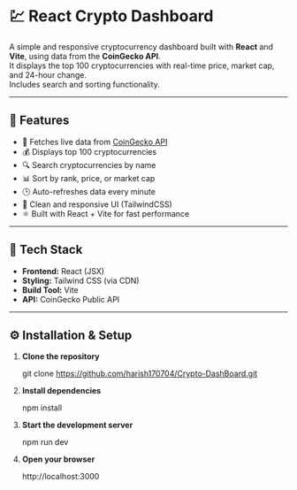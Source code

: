 # 💹 React Crypto Dashboard

A simple and responsive cryptocurrency dashboard built with **React** and **Vite**, using data from the **CoinGecko API**.  
It displays the top 100 cryptocurrencies with real-time price, market cap, and 24-hour change.  
Includes search and sorting functionality.

---

## 🚀 Features

- 🔄 Fetches live data from [CoinGecko API](https://www.coingecko.com/en/api)
- 💰 Displays top 100 cryptocurrencies
- 🔍 Search cryptocurrencies by name
- 📊 Sort by rank, price, or market cap
- 🕒 Auto-refreshes data every minute
- 🎨 Clean and responsive UI (TailwindCSS)
- ⚛️ Built with React + Vite for fast performance

---

## 🧩 Tech Stack

- **Frontend:** React (JSX)
- **Styling:** Tailwind CSS (via CDN)
- **Build Tool:** Vite
- **API:** CoinGecko Public API

---

## ⚙️ Installation & Setup

1. **Clone the repository**
   
   git clone https://github.com/harish170704/Crypto-DashBoard.git
   
2. **Install dependencies**

    npm install

3. **Start the development server**

   npm run dev

4. **Open your browser**

   http://localhost:3000


